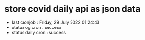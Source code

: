 # store covid daily api as json data

- last cronjob : Friday, 29 July 2022 01:24:43
- status og cron : success
- status daily cron : success
      
      
